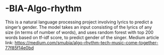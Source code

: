 # -BIA-Algo-rhythm
This is a natural language processing project involving lyrics to predict a singer’s gender. The model takes an input consisting of the lyrics of any size (in terms of number of words), and uses random forest with top 200 words based on tf-idf score, to predict gender of the singer.
Medium article link:
https://medium.com/smubia/algo-rhythm-tech-music-come-together-77f85f14e0bd
